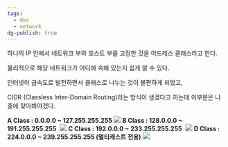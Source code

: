 ```yaml
---
tags:
  - dev
  - network
dg-publish: true
---
```

하나의 IP 안에서 네트워크 부와 호스트 부를 고정한 것을 어드레스 클래스라고 한다.

물리적으로 해당 네트워크가 어디에 속해 있는지 쉽게 알 수 있다.

인터넷이 급속도로 발전하면서 클래스로 나누는 것이 불편하게 되었고, 

CIDR (Classless Inter-Domain Routing)라는 방식이 생겼다고 하는데 이부분은 나중에 찾아봐야겠다.

**A Class : 0.0.0.0 ~ 127.255.255.255**
![](Pasted%20image%2020221114205807.png)
**B Class : 128.0.0.0 ~ 191.255.255.255** 
![](Pasted%20image%2020221114205819.png)
**C Class : 192.0.0.0 ~ 233.255.255.255** 
![](Pasted%20image%2020221114205833.png)
**D Class : 224.0.0.0 ~ 239.255.255.255 (멀티캐스트 전용)**
![](Pasted%20image%2020221114205841.png)